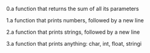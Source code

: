 0.a function that returns the sum of all its parameters

1.a function that prints numbers, followed by a new line

2.a function that prints strings, followed by a new line

3.a function that prints anything: char, int, float, stringi

